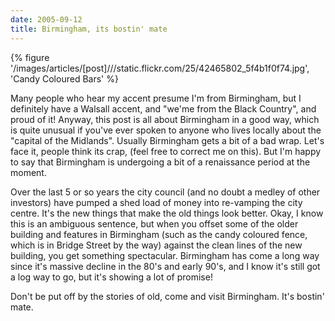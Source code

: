 ```yaml
---
date: 2005-09-12
title: Birmingham, its bostin' mate
---
```

{% figure '/images/articles/[post]///static.flickr.com/25/42465802_5f4b1f0f74.jpg', 'Candy Coloured Bars' %}

Many people who hear my accent presume I'm from Birmingham, but I definitely have a Walsall accent, and "we'me from the Black Country", and proud of it! Anyway, this post is all about Birmingham in a good way, which is quite unusual if you've ever spoken to anyone who lives locally about the "capital of the Midlands". Usually Birmingham gets a bit of a bad wrap. Let's face it, people think its crap, (feel free to correct me on this). But I'm happy to say that Birmingham is undergoing a bit of a renaissance period at the moment. 

Over the last 5 or so years the city council (and no doubt a medley of other investors) have pumped a shed load of money into re-vamping the city centre. It's the new things that make the old things look better. Okay, I know this is an ambiguous sentence, but when you offset some of the older building and features in Birmingham (such as the candy coloured fence, which is in Bridge Street by the way) against the clean lines of the new building, you get something spectacular. Birmingham has come a long way since it's massive decline in the 80's and early 90's, and I know it's still got a log way to go, but it's showing a lot of promise! 

Don't be put off by the stories of old, come and visit Birmingham. It's bostin' mate.